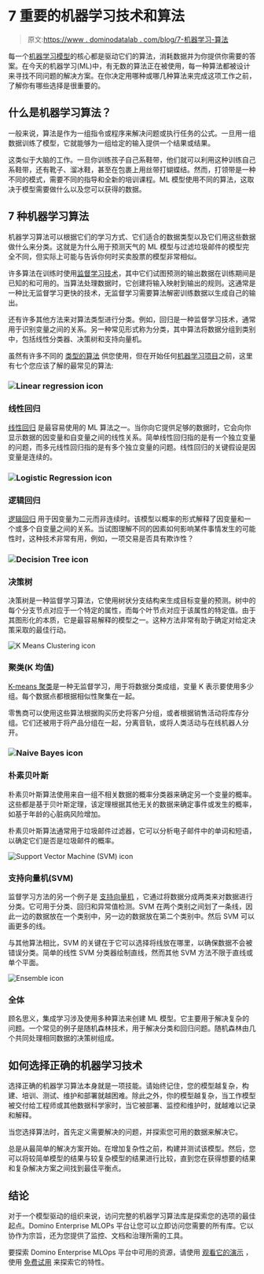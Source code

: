 # 7 重要的机器学习技术和算法

> 原文:[https://www . dominodatalab . com/blog/7-机器学习-算法](https://www.dominodatalab.com/blog/7-machine-learning-algorithms)

每一个[机器学习模型](https://www.dominodatalab.com/blog/an-introduction-to-model-based-machine-learning)的核心都是驱动它们的算法，消耗数据并为你提供你需要的答案。在今天的机器学习(ML)中，有无数的算法正在被使用，每一种算法都被设计来寻找不同问题的解决方案。在你决定用哪种或哪几种算法来完成这项工作之前，了解你有哪些选择是很重要的。

## 什么是机器学习算法？

一般来说，算法是作为一组指令或程序来解决问题或执行任务的公式。一旦用一组数据训练了模型，它就能够为一组给定的输入提供一个结果或结果。

这类似于大脑的工作。一旦你训练孩子自己系鞋带，他们就可以利用这种训练自己系鞋带，还有靴子、溜冰鞋，甚至在包裹上用丝带打蝴蝶结。然而，打领带是一种不同的模式，需要不同的指导和全新的培训课程。ML 模型使用不同的算法，这取决于模型需要做什么以及您可以获得的数据。

## 7 种机器学习算法

机器学习算法可以根据它们的学习方式、它们适合的数据类型以及它们用这些数据做什么来分类。这就是为什么用于预测天气的 ML 模型与过滤垃圾邮件的模型完全不同，但实际上可能与告诉你何时买卖股票的模型非常相似。

许多算法在训练时使用[监督学习技术](https://www.dominodatalab.com/blog/supervised-vs-unsupervised-learning)，其中它们试图预测的输出数据在训练期间是已知的和可用的。当算法处理数据时，它创建将输入映射到输出的规则。这通常是一种比无监督学习更快的技术，无监督学习需要算法解密训练数据以生成自己的输出。

还有许多其他方法来对算法类型进行分类。例如，回归是一种监督学习技术，通常用于识别变量之间的关系。另一种常见形式称为分类，其中算法将数据分组到类别中，包括线性分类器、决策树和支持向量机。

虽然有许多不同的 [类型的算法](https://pdfs.semanticscholar.org/c4ae/802491724aee021f31f02327b9671cead3dc.pdf) 供您使用，但在开始任何[机器学习项目](https://www.dominodatalab.com/blog/machine-learning-projects-challenges-best-practices)之前，这里有七个您应该了解的最常见的算法:

### ![Linear regression icon](../Images/45be4b1fb2ccc6f6d170f9cb5e6c655a.png)

### 线性回归

[线性回归](https://betterprogramming.pub/machine-learning-theory-and-programming-supervised-learning-regression-analysis-8ed2d86f5714) 是最容易使用的 ML 算法之一。当你向它提供足够的数据时，它会向你显示数据的因变量和自变量之间的线性关系。简单线性回归指的是有一个独立变量的问题，而多元线性回归指的是有多个独立变量的问题。线性回归的关键假设是因变量是连续的。

### ![Logistic Regression icon](../Images/40910ea3ec2e265346b48d04068c04b2.png)

### 逻辑回归

[逻辑回归](https://enlear.academy/logistic-regression-in-machine-learning-672c0e8c8053) 用于因变量为二元而非连续时。该模型以概率的形式解释了因变量和一个或多个自变量之间的关系。当试图理解不同的因素如何影响某件事情发生的可能性时，这种技术非常有用，例如，一项交易是否具有欺诈性？

### ![Decision Tree icon](../Images/5584cbf6f283e798836c6d5957b8e4d3.png)

### 决策树

决策树是一种监督学习算法，它使用树状分支结构来生成目标变量的预测。树中的每个分支节点对应于一个特定的属性，而每个叶节点对应于该属性的特定值。由于其图形化的本质，它是最容易解释的模型之一。这种方法非常有助于确定对给定决策采取的最佳行动。

![K Means Clustering icon](../Images/eb3264ceec6db1fb8a67b9fc791d023e.png)

### 聚类(K 均值)

[K-means 聚类](/blog/getting-started-with-k-means-clustering-in-python)是一种无监督学习，用于将数据分类成组，变量 K 表示要使用多少组。每个数据点都根据相似性聚集在一起。

零售商可以使用这些算法根据购买历史将客户分组，或者根据销售活动将库存分组。它们还被用于将产品分组在一起，分离音轨，或将人类活动与在线机器人分开。

### ![Naive Bayes icon](../Images/71c96102ce5bac30428e788840003841.png)

### 朴素贝叶斯

朴素贝叶斯算法使用来自一组不相关数据的概率分类器来确定另一个变量的概率。这些都是基于贝叶斯定理，该定理根据其他无关的数据来确定事件或发生的概率，如基于年龄的心脏病风险增加。

朴素贝叶斯算法通常用于垃圾邮件过滤器，它可以分析电子邮件中的单词和短语，以确定它们是否是垃圾邮件的概率。

![Support Vector Machine (SVM) icon](../Images/967b099e85fa1a0d4647391a4c8ad1f1.png)

### 支持向量机(SVM)

监督学习方法的另一个例子是 [支持向量机](https://pdfs.semanticscholar.org/c4ae/802491724aee021f31f02327b9671cead3dc.pdf) ，它通过将数据分成两类来对数据进行分类。它可用于分类、回归和异常值检测。SVM 在两个类别之间划了一条线，因此一边的数据放在一个类别中，另一边的数据放在第二个类别中。然后 SVM 可以画更多的线。

与其他算法相比，SVM 的关键在于它可以选择将线放在哪里，以确保数据不会被错误分类。简单的线性 SVM 分类器绘制直线，然而其他 SVM 方法不限于直线或单个平面。

![Ensemble icon](../Images/54177369c7255af18bb068785911dee1.png)

### 全体

顾名思义，集成学习涉及使用多种算法来创建 ML 模型。它主要用于解决复杂的问题。一个常见的例子是随机森林技术，用于解决分类和回归问题。随机森林由几个共同处理相同数据的决策树组成。

## 如何选择正确的机器学习技术

选择正确的机器学习算法本身就是一项技能。请始终记住，您的模型越复杂，构建、培训、测试、维护和部署就越困难。除此之外，你的模型越复杂，当工作模型被交付给工程师或其他数据科学家时，当它被部署、监控和维护时，就越难以记录和解释。

当您选择算法时，首先定义需要解决的问题，并探索您可用的数据来解决它。

总是从最简单的解决方案开始。在增加复杂性之前，构建并测试该模型。然后，您可以将较简单模型的结果与较复杂模型的结果进行比较，直到您在获得想要的结果和复杂解决方案之间找到最佳平衡点。

## 结论

对于一个模型驱动的组织来说，访问完整的机器学习算法库是探索您的选项的最佳起点。Domino Enterprise MLOPs 平台让您可以立即访问您需要的所有库。它以协作为宗旨，还为您提供了监控、文档和治理所需的工具。

要探索 Domino Enterprise MLOps 平台中可用的资源，请使用 [观看它的演示](https://www.dominodatalab.com/demo/) ，使用 [免费试用](https://www.dominodatalab.com/trial/) 来探索它的特性。